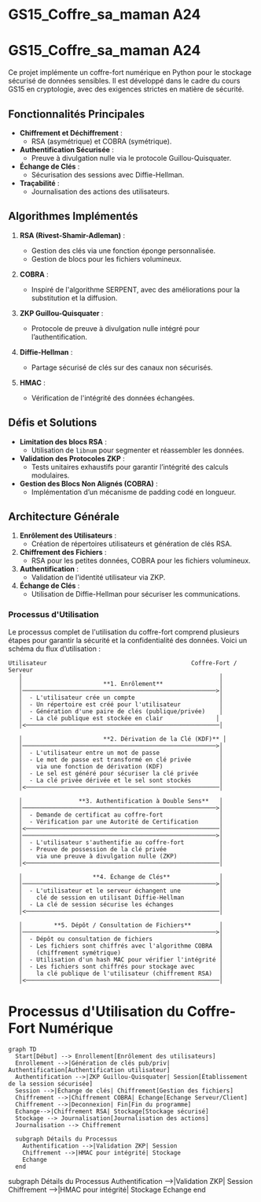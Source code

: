 # GS15_Coffre_sa_maman A24

# GS15_Coffre_sa_maman A24

Ce projet implémente un coffre-fort numérique en Python pour le stockage sécurisé de données sensibles. Il est développé dans le cadre du cours GS15 en cryptologie, avec des exigences strictes en matière de sécurité.

## Fonctionnalités Principales

-  **Chiffrement et Déchiffrement** :
   -  RSA (asymétrique) et COBRA (symétrique).
-  **Authentification Sécurisée** :
   -  Preuve à divulgation nulle via le protocole Guillou-Quisquater.
-  **Échange de Clés** :
   -  Sécurisation des sessions avec Diffie-Hellman.
-  **Traçabilité** :
   -  Journalisation des actions des utilisateurs.

## Algorithmes Implémentés

1. **RSA (Rivest-Shamir-Adleman)** :

   -  Gestion des clés via une fonction éponge personnalisée.
   -  Gestion de blocs pour les fichiers volumineux.

2. **COBRA** :

   -  Inspiré de l'algorithme SERPENT, avec des améliorations pour la substitution et la diffusion.

3. **ZKP Guillou-Quisquater** :

   -  Protocole de preuve à divulgation nulle intégré pour l’authentification.

4. **Diffie-Hellman** :

   -  Partage sécurisé de clés sur des canaux non sécurisés.

5. **HMAC** :
   -  Vérification de l'intégrité des données échangées.

## Défis et Solutions

-  **Limitation des blocs RSA** :
   -  Utilisation de `libnum` pour segmenter et réassembler les données.
-  **Validation des Protocoles ZKP** :
   -  Tests unitaires exhaustifs pour garantir l’intégrité des calculs modulaires.
-  **Gestion des Blocs Non Alignés (COBRA)** :
   -  Implémentation d’un mécanisme de padding codé en longueur.

## Architecture Générale

1. **Enrôlement des Utilisateurs** :
   -  Création de répertoires utilisateurs et génération de clés RSA.
2. **Chiffrement des Fichiers** :
   -  RSA pour les petites données, COBRA pour les fichiers volumineux.
3. **Authentification** :
   -  Validation de l'identité utilisateur via ZKP.
4. **Échange de Clés** :
   -  Utilisation de Diffie-Hellman pour sécuriser les communications.

### Processus d'Utilisation

Le processus complet de l'utilisation du coffre-fort comprend plusieurs étapes pour garantir la sécurité et la confidentialité des données. Voici un schéma du flux d’utilisation :

```plaintext
Utilisateur                                         Coffre-Fort / Serveur
   │                                                        │
   │                       **1. Enrôlement**                │
   │───────────────────────────────────────────────────────>│
   │  - L'utilisateur crée un compte                        │
   │  - Un répertoire est créé pour l'utilisateur           │
   │  - Génération d'une paire de clés (publique/privée)    │
   │  - La clé publique est stockée en clair               │
   │<───────────────────────────────────────────────────────│

   │                       **2. Dérivation de la Clé (KDF)** │
   │───────────────────────────────────────────────────────>│
   │  - L'utilisateur entre un mot de passe                 │
   │  - Le mot de passe est transformé en clé privée        │
   │    via une fonction de dérivation (KDF)                │
   │  - Le sel est généré pour sécuriser la clé privée      │
   │  - La clé privée dérivée et le sel sont stockés        │
   │<───────────────────────────────────────────────────────│

   │                **3. Authentification à Double Sens**   │
   │───────────────────────────────────────────────────────>│
   │  - Demande de certificat au coffre-fort                │
   │  - Vérification par une Autorité de Certification      │
   │<───────────────────────────────────────────────────────│
   │───────────────────────────────────────────────────────>│
   │  - L'utilisateur s'authentifie au coffre-fort          │
   │  - Preuve de possession de la clé privée               │
   │    via une preuve à divulgation nulle (ZKP)            │
   │<───────────────────────────────────────────────────────│

   │                    **4. Échange de Clés**              │
   │───────────────────────────────────────────────────────>│
   │  - L'utilisateur et le serveur échangent une           │
   │    clé de session en utilisant Diffie-Hellman          │
   │  - La clé de session sécurise les échanges             │
   │<───────────────────────────────────────────────────────│

   │         **5. Dépôt / Consultation de Fichiers**        │
   │───────────────────────────────────────────────────────>│
   │  - Dépôt ou consultation de fichiers                   │
   │  - Les fichiers sont chiffrés avec l'algorithme COBRA  │
   │    (chiffrement symétrique)                            │
   │  - Utilisation d'un hash MAC pour vérifier l'intégrité │
   │  - Les fichiers sont chiffrés pour stockage avec       │
   │    la clé publique de l'utilisateur (chiffrement RSA)  │
   │<───────────────────────────────────────────────────────│
```

# Processus d'Utilisation du Coffre-Fort Numérique

```mermaid
graph TD
  Start[Début] --> Enrollement[Enrôlement des utilisateurs]
  Enrollement -->|Génération de clés pub/priv| Authentification[Authentification utilisateur]
  Authentification -->|ZKP Guillou-Quisquater| Session[Établissement de la session sécurisée]
  Session -->|Échange de clés| Chiffrement[Gestion des fichiers]
  Chiffrement -->|Chiffrement COBRA| Echange[Echange Serveur/Client]
  Chiffrement -->|Deconnexion| Fin[Fin du programme]
  Echange-->|Chiffrement RSA| Stockage[Stockage sécurisé]
  Stockage --> Journalisation[Journalisation des actions]
  Journalisation --> Chiffrement

  subgraph Détails du Processus
    Authentification -->|Validation ZKP| Session
    Chiffrement -->|HMAC pour intégrité| Stockage
    Echange
  end
```

subgraph Détails du Processus
Authentification -->|Validation ZKP| Session
Chiffrement -->|HMAC pour intégrité| Stockage
Echange
end

```

```
